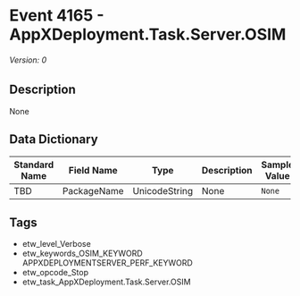 # Event 4165 - AppXDeployment.Task.Server.OSIM
###### Version: 0

## Description
None

## Data Dictionary
|Standard Name|Field Name|Type|Description|Sample Value|
|---|---|---|---|---|
|TBD|PackageName|UnicodeString|None|`None`|

## Tags
* etw_level_Verbose
* etw_keywords_OSIM_KEYWORD APPXDEPLOYMENTSERVER_PERF_KEYWORD
* etw_opcode_Stop
* etw_task_AppXDeployment.Task.Server.OSIM